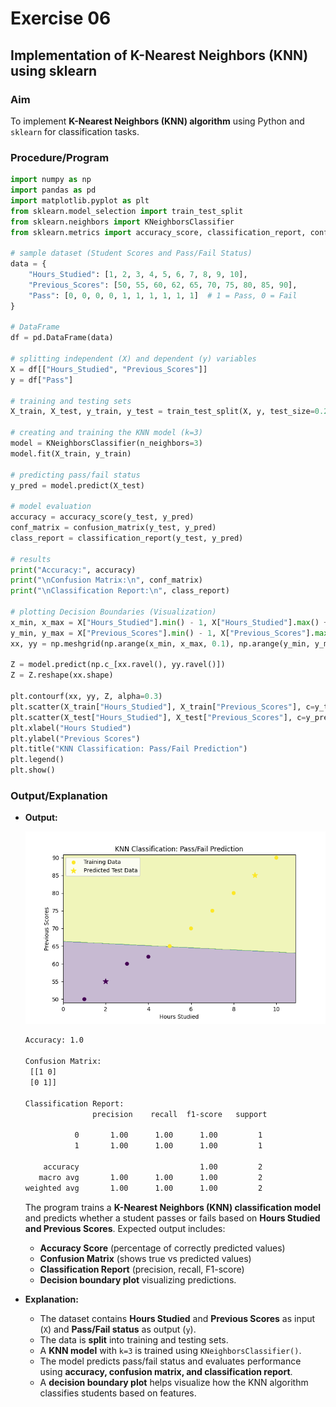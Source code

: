 # Exercise 06

## Implementation of K-Nearest Neighbors (KNN) using sklearn  

### Aim  

To implement **K-Nearest Neighbors (KNN) algorithm** using Python and `sklearn` for classification tasks.  

### Procedure/Program  

```python
import numpy as np
import pandas as pd
import matplotlib.pyplot as plt
from sklearn.model_selection import train_test_split
from sklearn.neighbors import KNeighborsClassifier
from sklearn.metrics import accuracy_score, classification_report, confusion_matrix

# sample dataset (Student Scores and Pass/Fail Status)
data = {
    "Hours_Studied": [1, 2, 3, 4, 5, 6, 7, 8, 9, 10],
    "Previous_Scores": [50, 55, 60, 62, 65, 70, 75, 80, 85, 90],
    "Pass": [0, 0, 0, 0, 1, 1, 1, 1, 1, 1]  # 1 = Pass, 0 = Fail
}

# DataFrame
df = pd.DataFrame(data)

# splitting independent (X) and dependent (y) variables
X = df[["Hours_Studied", "Previous_Scores"]]
y = df["Pass"]

# training and testing sets
X_train, X_test, y_train, y_test = train_test_split(X, y, test_size=0.2, random_state=42)

# creating and training the KNN model (k=3)
model = KNeighborsClassifier(n_neighbors=3)
model.fit(X_train, y_train)

# predicting pass/fail status
y_pred = model.predict(X_test)

# model evaluation
accuracy = accuracy_score(y_test, y_pred)
conf_matrix = confusion_matrix(y_test, y_pred)
class_report = classification_report(y_test, y_pred)

# results
print("Accuracy:", accuracy)
print("\nConfusion Matrix:\n", conf_matrix)
print("\nClassification Report:\n", class_report)

# plotting Decision Boundaries (Visualization)
x_min, x_max = X["Hours_Studied"].min() - 1, X["Hours_Studied"].max() + 1
y_min, y_max = X["Previous_Scores"].min() - 1, X["Previous_Scores"].max() + 1
xx, yy = np.meshgrid(np.arange(x_min, x_max, 0.1), np.arange(y_min, y_max, 0.1))

Z = model.predict(np.c_[xx.ravel(), yy.ravel()])
Z = Z.reshape(xx.shape)

plt.contourf(xx, yy, Z, alpha=0.3)
plt.scatter(X_train["Hours_Studied"], X_train["Previous_Scores"], c=y_train, label="Training Data")
plt.scatter(X_test["Hours_Studied"], X_test["Previous_Scores"], c=y_pred, marker="*", s=100, label="Predicted Test Data")
plt.xlabel("Hours Studied")
plt.ylabel("Previous Scores")
plt.title("KNN Classification: Pass/Fail Prediction")
plt.legend()
plt.show()
```

### Output/Explanation  

- **Output:**

  ![(KNN) classification model](image.png)

  ```bash
  Accuracy: 1.0

  Confusion Matrix:
   [[1 0]
   [0 1]]

  Classification Report:
                 precision    recall  f1-score   support

             0       1.00      1.00      1.00         1
             1       1.00      1.00      1.00         1

      accuracy                           1.00         2
     macro avg       1.00      1.00      1.00         2
  weighted avg       1.00      1.00      1.00         2
  ```

  The program trains a **K-Nearest Neighbors (KNN) classification model** and predicts whether a student passes or fails based on **Hours Studied and Previous Scores**. Expected output includes:  
  - **Accuracy Score** (percentage of correctly predicted values)  
  - **Confusion Matrix** (shows true vs predicted values)  
  - **Classification Report** (precision, recall, F1-score)  
  - **Decision boundary plot** visualizing predictions.  

- **Explanation:**  
  - The dataset contains **Hours Studied** and **Previous Scores** as input (`X`) and **Pass/Fail status** as output (`y`).  
  - The data is **split** into training and testing sets.  
  - A **KNN model** with `k=3` is trained using `KNeighborsClassifier()`.  
  - The model predicts pass/fail status and evaluates performance using **accuracy, confusion matrix, and classification report**.  
  - A **decision boundary plot** helps visualize how the KNN algorithm classifies students based on features.
